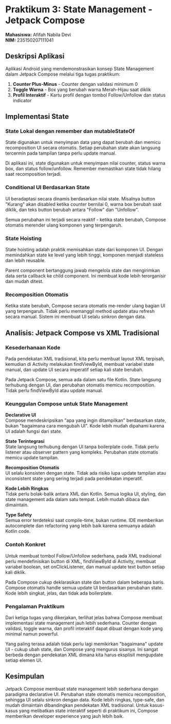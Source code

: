 # Praktikum 3: State Management - Jetpack Compose

**Mahasiswa:** Afifah Nabila Devi  
**NIM:** 235150207111041  

## Deskripsi Aplikasi

Aplikasi Android yang mendemonstrasikan konsep State Management dalam Jetpack Compose melalui tiga tugas praktikum:

1. **Counter Plus-Minus** - Counter dengan validasi minimum 0
2. **Toggle Warna** - Box yang berubah warna Merah-Hijau saat diklik
3. **Profil Interaktif** - Kartu profil dengan tombol Follow/Unfollow dan status indicator

## Implementasi State

### State Lokal dengan remember dan mutableStateOf

State digunakan untuk menyimpan data yang dapat berubah dan memicu recomposition UI secara otomatis. Setiap perubahan state akan langsung tercermin pada tampilan tanpa perlu update manual.

Di aplikasi ini, state digunakan untuk menyimpan nilai counter, status warna box, dan status follow/unfollow. Remember memastikan state tidak hilang saat recomposition terjadi.

### Conditional UI Berdasarkan State

UI beradaptasi secara dinamis berdasarkan nilai state. Misalnya button "Kurang" akan disabled ketika counter bernilai 0, warna box berubah saat diklik, dan teks button berubah antara "Follow" dan "Unfollow".

Semua perubahan ini terjadi secara reaktif - ketika state berubah, Compose otomatis merender ulang komponen yang terpengaruh.

### State Hoisting

State hoisting adalah praktik memisahkan state dari komponen UI. Dengan memindahkan state ke level yang lebih tinggi, komponen menjadi stateless dan lebih reusable.

Parent component bertanggung jawab mengelola state dan mengirimkan data serta callback ke child component. Ini membuat kode lebih terorganisir dan mudah ditest.

### Recomposition Otomatis

Ketika state berubah, Compose secara otomatis me-render ulang bagian UI yang terpengaruh. Tidak perlu memanggil method update atau refresh secara manual. Sistem ini membuat UI selalu sinkron dengan data.

## Analisis: Jetpack Compose vs XML Tradisional

### Kesederhanaan Kode

Pada pendekatan XML tradisional, kita perlu membuat layout XML terpisah, kemudian di Activity melakukan findViewById, membuat variabel state manual, dan update UI secara imperatif setiap kali state berubah.

Pada Jetpack Compose, semua ada dalam satu file Kotlin. State langsung terhubung dengan UI, dan perubahan otomatis memicu recomposition. Tidak perlu findViewById atau update manual.

### Keunggulan Compose untuk State Management

**Declarative UI**  
Compose mendeskripsikan "apa yang ingin ditampilkan" berdasarkan state, bukan "bagaimana cara mengubah UI". Kode lebih mudah dipahami karena UI adalah fungsi dari state.

**State Terintegrasi**  
State langsung terhubung dengan UI tanpa boilerplate code. Tidak perlu listener atau observer pattern yang kompleks. Perubahan state otomatis memicu update tampilan.

**Recomposition Otomatis**  
UI selalu konsisten dengan state. Tidak ada risiko lupa update tampilan atau inconsistent state yang sering terjadi pada pendekatan imperatif.

**Kode Lebih Ringkas**  
Tidak perlu bolak-balik antara XML dan Kotlin. Semua logika UI, styling, dan state management ada dalam satu tempat. Lebih mudah dibaca dan dimaintain.

**Type Safety**  
Semua error terdeteksi saat compile-time, bukan runtime. IDE memberikan autocomplete dan refactoring yang lebih baik karena semuanya adalah Kotlin code.

### Contoh Konkret

Untuk membuat tombol Follow/Unfollow sederhana, pada XML tradisional perlu mendefinisikan button di XML, findViewById di Activity, membuat variabel boolean, set onClickListener, dan manual update text button setiap kali diklik.

Pada Compose cukup deklarasikan state dan button dalam beberapa baris. Compose otomatis handle semua update UI berdasarkan perubahan state. Kode lebih singkat, jelas, dan tidak ada boilerplate.

### Pengalaman Praktikum

Dari ketiga tugas yang dikerjakan, terlihat jelas bahwa Compose membuat implementasi state management jauh lebih sederhana. Counter dengan validasi, toggle warna, dan profil interaktif dapat dibuat dengan kode yang minimal namun powerful.

Yang paling terasa adalah tidak perlu lagi memikirkan "bagaimana" update UI - cukup ubah state, dan Compose yang mengurus sisanya. Ini sangat berbeda dengan pendekatan XML dimana kita harus eksplisit mengupdate setiap elemen UI.

## Kesimpulan

Jetpack Compose membuat state management lebih sederhana dengan paradigma declarative UI. Perubahan state otomatis memicu recomposition, sehingga UI selalu sinkron dengan data. Kode lebih ringkas, type-safe, dan mudah dimaintain dibandingkan pendekatan XML tradisional. Untuk kasus-kasus yang melibatkan state interaktif seperti di praktikum ini, Compose memberikan developer experience yang jauh lebih baik.

